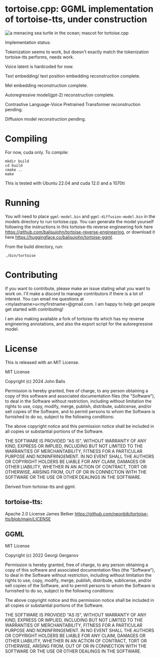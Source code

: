 # tortoise.cpp: GGML implementation of tortoise-tts, under construction

![a menacing sea turtle in the ocean; mascot for tortoise.cpp](https://github.com/balisujohn/tortoise.cpp/blob/master/assets/tortoiselogo.png?raw=true)

Implementation status:

Tokenization seems to work, but doesn't exactly match the tokenization tortoise-tts performs, needs work. 

Voice latent is hardcoded for now. 

Text embedding/ text position embedding reconstruction complete.

Mel embedding reconstruction complete.

Autoregressive model(gpt-2) reconstruction complete.

Contrastive Language-Voice Pretrained Transformer reconstruction pending.

Diffusion model reconstruction pending. 


# Compiling
For now, cuda only. To compile:
````
mkdir build
cd build
cmake ..
make
````
This is tested with Ubuntu 22.04 and cuda 12.0 and a 1070ti


# Running
You will need to place `ggml-model.bin` and `ggml-diffusion-model.bin` in the models directory to run tortoise.cpp. You can generate the model yourself following the instructions in this tortoise-tts reverse engineering fork here https://github.com/balisujohn/tortoise-reverse-engineering, or download it here https://huggingface.co/balisujohn/tortoise-ggml.


From the build directory, run:
````
./bin/tortoise
````


# Contributing
If you want to contribute, please make an issue stating what you want to work on. I'll make a discord to manage contributors if there is a lot of interest. You can email me questions at \<mylastname\>u\<myfirstname\>@gmail.com. I am happy to help get people get started with contributing!

I am also making available a fork of tortoise-tts which has my reverse engineering annotations, and also the export script for the autoregressive model.

# License

This is released with an MIT License.

MIT License

Copyright (c) 2024 John Balis

Permission is hereby granted, free of charge, to any person obtaining a copy
of this software and associated documentation files (the "Software"), to deal
in the Software without restriction, including without limitation the rights
to use, copy, modify, merge, publish, distribute, sublicense, and/or sell
copies of the Software, and to permit persons to whom the Software is
furnished to do so, subject to the following conditions:

The above copyright notice and this permission notice shall be included in all
copies or substantial portions of the Software.

THE SOFTWARE IS PROVIDED "AS IS", WITHOUT WARRANTY OF ANY KIND, EXPRESS OR
IMPLIED, INCLUDING BUT NOT LIMITED TO THE WARRANTIES OF MERCHANTABILITY,
FITNESS FOR A PARTICULAR PURPOSE AND NONINFRINGEMENT. IN NO EVENT SHALL THE
AUTHORS OR COPYRIGHT HOLDERS BE LIABLE FOR ANY CLAIM, DAMAGES OR OTHER
LIABILITY, WHETHER IN AN ACTION OF CONTRACT, TORT OR OTHERWISE, ARISING FROM,
OUT OF OR IN CONNECTION WITH THE SOFTWARE OR THE USE OR OTHER DEALINGS IN THE
SOFTWARE.


Derived from tortoise-tts and ggml.

## tortoise-tts:
Apache 2.0 License James Betker
https://github.com/neonbjb/tortoise-tts/blob/main/LICENSE

## GGML
MIT License

Copyright (c) 2022 Georgi Gerganov

Permission is hereby granted, free of charge, to any person obtaining a copy
of this software and associated documentation files (the "Software"), to deal
in the Software without restriction, including without limitation the rights
to use, copy, modify, merge, publish, distribute, sublicense, and/or sell
copies of the Software, and to permit persons to whom the Software is
furnished to do so, subject to the following conditions:

The above copyright notice and this permission notice shall be included in all
copies or substantial portions of the Software.

THE SOFTWARE IS PROVIDED "AS IS", WITHOUT WARRANTY OF ANY KIND, EXPRESS OR
IMPLIED, INCLUDING BUT NOT LIMITED TO THE WARRANTIES OF MERCHANTABILITY,
FITNESS FOR A PARTICULAR PURPOSE AND NONINFRINGEMENT. IN NO EVENT SHALL THE
AUTHORS OR COPYRIGHT HOLDERS BE LIABLE FOR ANY CLAIM, DAMAGES OR OTHER
LIABILITY, WHETHER IN AN ACTION OF CONTRACT, TORT OR OTHERWISE, ARISING FROM,
OUT OF OR IN CONNECTION WITH THE SOFTWARE OR THE USE OR OTHER DEALINGS IN THE
SOFTWARE.
